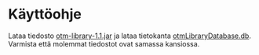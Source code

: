 # Käyttöohje  
Lataa tiedosto [otm-library-1.1.jar](https://github.com/alemati/otm-harjoitustyo/releases/tag/otm-library-1.1) ja lataa tietokanta [otmLibraryDatabase.db](https://github.com/alemati/otm-harjoitustyo/releases/tag/otm-library-1.1). Varmista että molemmat tiedostot ovat samassa kansiossa.
